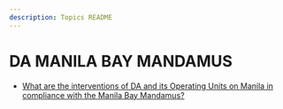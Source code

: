```yaml
---
description: Topics README
---
```


# DA MANILA BAY MANDAMUS


 - [What are the interventions of DA and its Operating Units on Manila in compliance with the Manila Bay Mandamus?](/other-priority-programs-and-projects/da-manila-bay-mandamus/what-are-the-interventions-of-da-and-its-operating-units-on-manila-in-compliance-with-the-manila-bay.html)
    
